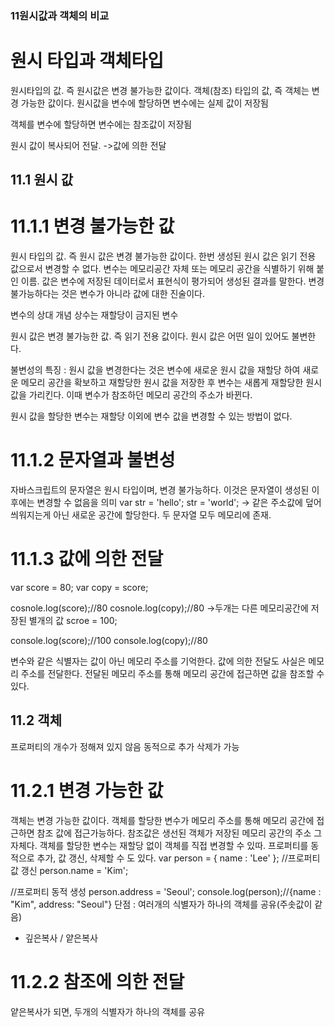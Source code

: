 ### 11원시값과 객체의 비교
# 원시 타입과 객체타입
원시타입의 값. 즉 원시값은 변경 불가능한 값이다. 객체(참조) 타입의 값, 즉 객체는 변경 가능한 값이다.
원시값을 변수에 할당하면 변수에는 실제 값이 저장됨

객체를 변수에 할당하면 변수에는 참조값이 저장됨

원시 값이 복사되어 전달.
->값에 의한 전달

## 11.1 원시 값
# 11.1.1 변경 불가능한 값
원시 타입의 값. 즉 원시 값은 변경 불가능한 값이다.
한번 생성된 원시 값은 읽기 전용 값으로서 변경할 수 없다.
변수는 메모리공간 자체 또는 메모리 공간을 식별하기 위해 붙인 이름. 값은 변수에 저장된 데이터로서 표현식이 평가되어 생성된 결과를 말한다.
변경 불가능하다는 것은 변수가 아니라 값에 대한 진술이다.

변수의 상대 개념 상수는 재할당이 금지된 변수

원시 값은 변경 불가능한 값. 즉 읽기 전용 값이다.
원시 값은 어떤 일이 있어도 불변한다.

불변성의 특징 : 원시 값을 변경한다는 것은 변수에 새로운 원시 값을 재할당 하여
새로운 메모리 공간을 확보하고 재할당한 원시 값을 저장한 후 변수는 새롭게 재할당한 원시 값을 가리킨다.
이때 변수가 참조하던 메모리 공간의 주소가 바뀐다.

원시 값을 할당한 변수는 재할당 이외에 변수 값을 변경할 수 있는 방법이 없다.

# 11.1.2 문자열과 불변성
자바스크립트의 문자열은 원시 타입이며, 변경 불가능하다. 이것은 문자열이 생성된 이후에는 변경할 수 없음을 의미
var str = 'hello';
str = 'world';
-> 같은 주소값에 덮어씌워지는게 아닌 새로운 공간에 할당한다. 두 문자열 모두 메모리에 존재.

# 11.1.3 값에 의한 전달
var score = 80;
var copy = score;

cosnole.log(score);//80
cosnole.log(copy);//80
->두개는 다른 메모리공간에 저장된 별개의 값
scroe = 100;

console.log(score);//100
console.log(copy);//80

변수와 같은 식별자는 값이 아닌 메모리 주소를 기억한다.
값에 의한 전달도 사실은 메모리 주소를 전달한다. 전달된 메모리 주소를 통해 메모리 공간에 접근하면 값을 참조할 수 있다.

## 11.2 객체
프로퍼티의 개수가 정해져 있지 않음
동적으로 추가 삭제가 가능


# 11.2.1 변경 가능한 값
객체는 변경 가능한 값이다.
객체를 할당한 변수가 메모리 주소를 통해 메모리 공간에 접근하면 참조 값에 접근가능하다. 참조값은 생선된 객체가 저장된 메모리 공간의 주소 그 자체다.
객체를 할당한 변수는 재할당 없이 객체를 직접 변경할 수 있따. 프로퍼티를 동적으로 추가, 값 갱신, 삭제할 수 도 있다.
var person = {
    name : 'Lee'
};
//프로퍼티 값 갱신
person.name = 'Kim';

//프로퍼티 동적 생성
person.address = 'Seoul';
console.log(person);//{name : "Kim", address: "Seoul"}
단점 : 여러개의 식별자가 하나의 객체를 공유(주솟값이 같음)

- 깊은복사 / 얕은복사


# 11.2.2 참조에 의한 전달
얕은복사가 되면, 두개의 식별자가 하나의 객체를 공유



